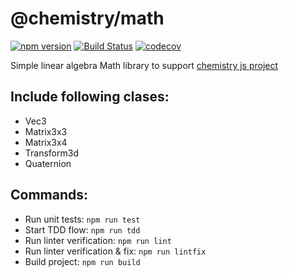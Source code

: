 # @chemistry/math

[![npm version](https://badge.fury.io/js/%40chemistry%2Fmath.svg)](https://badge.fury.io/js/%40chemistry%2Fmath)
[![Build Status](https://travis-ci.com/chemistry/chem-ui-lib.svg?branch=master)](https://travis-ci.org/chemistry/chem-ui-lib)
[![codecov](https://codecov.io/gh/chemistry/math/branch/master/graph/badge.svg)](https://codecov.io/gh/chemistry/math)

Simple linear algebra Math library to support [chemistry js project](http://vreshch.com/chemistry-js.html)

## Include following clases:
  * Vec3
  * Matrix3x3
  * Matrix3x4
  * Transform3d
  * Quaternion

## Commands:
  * Run unit tests: `npm run test`
  * Start TDD flow: `npm run tdd`
  * Run linter verification: `npm run lint`
  * Run linter verification & fix: `npm run lintfix`
  * Build project: `npm run build`
